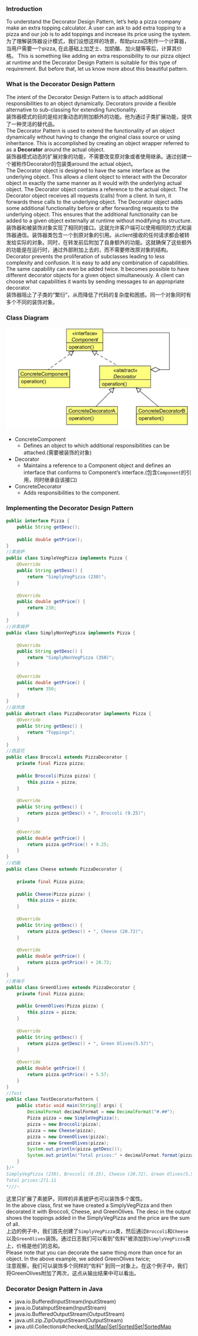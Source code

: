 ### Introduction
To understand the Decorator Design Pattern, let’s help a pizza company make an extra topping calculator. A user can ask to add extra topping to a pizza and our job is to add toppings and increase its price using the system.  
为了理解装饰器设计模式，我们设想这样的场景，帮助pizza店制作一个计算器，当用户需要一个pizza, 在此基础上加芝士、加奶酪、加火腿等等后，计算其价格。 
This is something like adding an extra responsibility to our pizza object at runtime and the Decorator Design Pattern is suitable for this type of requirement. But before that, let us know more about this beautiful pattern. 
### What is the Decorator Design Pattern
The intent of the Decorator Design Pattern is to attach additional responsibilities to an object dynamically. Decorators provide a flexible alternative to sub-classing for extending functionality.  
装饰器模式的目的是给对象动态的附加额外的功能。他为通过子类扩展功能，提供了一种灵活的替代品。  
The Decorator Pattern is used to extend the functionality of an object dynamically without having to change the original class source or using inheritance. This is accomplished by creating an object wrapper referred to as a **Decorator** around the actual object.  
装饰器模式动态的扩展对象的功能，不需要改变原对象或者使用继承。通过创建一个被称作Decorator的包装类around the actual object。  
The Decorator object is designed to have the same interface as the underlying object. This allows a client object to interact with the Decorator object in exactly the same manner as it would with the underlying actual object. The Decorator object contains a reference to the actual object. The Decorator object receives all requests (calls) from a client. In turn, it forwards these calls to the underlying object. The Decorator object adds some additional functionality before or after forwarding requests to the underlying object. This ensures that the additional functionality can be added to a given object externally at runtime without modifying its structure.  
装饰器和被装饰对象实现了相同的接口。这就允许客户端可以使用相同的方式和装饰器通信。装饰器类包含一个到原对象的引用。从client接收的任何请求都会被转发给实际的对象。同时，在转发前后附加了自身额外的功能。这就确保了这些额外的功能是在运行时，通过外部附加上去的，而不需要修改原对象的结构。  
Decorator prevents the proliferation of subclasses leading to less complexity and confusion. It is easy to add any combination of capabilities. The same capability can even be added twice. It becomes possible to have different decorator objects for a given object simultaneously. A client can choose what capabilities it wants by sending messages to an appropriate decorator.  
装饰器阻止了子类的“繁衍”，从而降低了代码的复杂度和困惑。同一个对象同时有多个不同的装饰对象。  
### Class Diagram
![Decorator](https://github.com/Fulun/blog/blob/master/images/Decorator.PNG)
- ConcreteComponent   
    - Defines an object to which additional responsibilities can be attached.(需要被装饰的对象)
- Decorator  
    - Maintains a reference to a Component object and defines an interface that conforms to Component’s interface.(包含`Component`的引用，同时继承自该接口)
- ConcreteDecorator  
    - Adds responsibilities to the component.
### Implementing the Decorator Design Pattern
```Java
public interface Pizza {
    public String getDesc();

    public double getPrice();
}
//素披萨
public class SimpleVegPizza implements Pizza {
    @Override
    public String getDesc() {
        return "SimplyVegPizza (230)";
    }

    @Override
    public double getPrice() {
        return 230;
    }
}
//非素披萨
public class SimplyNonVegPizza implements Pizza {

    @Override
    public String getDesc() {
        return "SimplyNonVegPizza (350)";
    }

    @Override
    public double getPrice() {
        return 350;
    }
}
//装饰类
public abstract class PizzaDecorator implements Pizza {
    @Override
    public String getDesc() {
        return "Toppings";
    }
}
//西蓝花
public class Broccoli extends PizzaDecorator {
    private final Pizza pizza;

    public Broccoli(Pizza pizza) {
        this.pizza = pizza;
    }

    @Override
    public String getDesc() {
        return pizza.getDesc() + ", Broccoli (9.25)";
    }

    @Override
    public double getPrice() {
        return pizza.getPrice() + 9.25;
    }
}
//奶酪
public class Cheese extends PizzaDecorator {

    private final Pizza pizza;

    public Cheese(Pizza pizza) {
        this.pizza = pizza;
    }

    @Override
    public String getDesc() {
        return pizza.getDesc() + ", Cheese (20.72)";
    }

    @Override
    public double getPrice() {
        return pizza.getPrice() + 20.72;
    }
}
//青梅子
public class GreenOlives extends PizzaDecorator {
    private final Pizza pizza;

    public GreenOlives(Pizza pizza) {
        this.pizza = pizza;
    }

    @Override
    public String getDesc() {
        return pizza.getDesc() + ", Green Olives(5.57)";
    }

    @Override
    public double getPrice() {
        return pizza.getPrice() + 5.57;
    }
}
//Test
public class TestDecoratorPattern {
    public static void main(String[] args) {
        DecimalFormat decimalFormat = new DecimalFormat("#.##");
        Pizza pizza = new SimpleVegPizza();
        pizza = new Broccoli(pizza);
        pizza = new Cheese(pizza);
        pizza = new GreenOlives(pizza);
        pizza = new GreenOlives(pizza);
        System.out.println(pizza.getDesc());
        System.out.println("Total prices:" + decimalFormat.format(pizza.getPrice()));
    }
}/*
SimplyVegPizza (230), Broccoli (9.25), Cheese (20.72), Green Olives(5.57), Green Olives(5.57)
Total prices:271.11
*///~
```
这里只扩展了素披萨。同样的非素披萨也可以装饰多个属性。  
In the above class, first we have created a SimplyVegPizza and then decorated it with Broccoli, Cheese,
and GreenOlives. The desc in the output shows the toppings added in the SimplyVegPizza and the price are the sum of all.  
上边的例子中，我们首先创建了`SimplyVegPizza`类，然后通过`Broccoli`和`Cheese`以及`GreenOlives`装饰。通过日志我们可以看到"佐料"被添加到`SimplyVegPizza`类上，价格是他们的总和。  
Please note that you can decorate the same thing more than once for an object. In the above example, we added GreenOlives twice;  
注意观察，我们可以装饰多个同样的“佐料”
到同一对象上。在这个例子中，我们将GreenOlives附加了两次，这点从输出结果中可以看出。  
### Decorator Design Pattern in Java  
- java.io.BufferedInputStream(InputStream)  
- java.io.DataInputStream(InputStream)   
- java.io.BufferedOutputStream(OutputStream)
- java.util.zip.ZipOutputStream(OutputStream)
- java.util.Collections#checked[List|Map|Set|SortedSet|SortedMap]()



